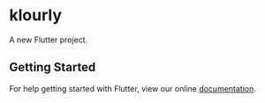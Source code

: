 # klourly

A new Flutter project.

## Getting Started

For help getting started with Flutter, view our online
[documentation](https://flutter.io/).
